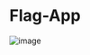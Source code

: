 # Flag-App
![image](https://user-images.githubusercontent.com/118567648/215279755-bdf4bac8-5c8a-4328-90d8-f03b5302275e.png)

